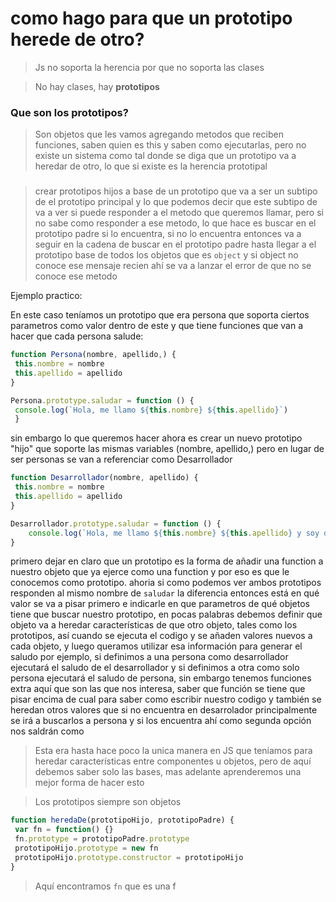 # como hago para que un prototipo herede de otro?

> Js no soporta la herencia por que no soporta las clases

>   No hay clases, hay **prototipos**

### Que son los prototipos?
> Son objetos que les vamos agregando metodos que reciben funciones, saben quien es this y saben como ejecutarlas, pero no existe un sistema como tal donde se diga que un prototipo va a heredar de otro, lo que si existe es la herencia prototipal

###

> crear prototipos hijos a base de un prototipo que va a ser un subtipo de el prototipo principal y lo que podemos decir que este subtipo de va a ver si puede responder a el metodo que queremos llamar, pero si no sabe como responder a ese metodo, lo que hace es buscar en el prototipo padre si lo encuentra, si no lo encuentra entonces va a seguir en la cadena de buscar en el prototipo padre hasta llegar a el prototipo base de todos los objetos que es ```object``` y si object no conoce ese mensaje recien ahí se va a lanzar el error de que no se conoce ese metodo 

Ejemplo practico:

En este caso teníamos un prototipo que era persona que soporta ciertos parametros como valor dentro de este y que tiene funciones que van a hacer que cada persona salude:
```js 
function Persona(nombre, apellido,) {
 this.nombre = nombre
 this.apellido = apellido
}

Persona.prototype.saludar = function () {
 console.log(`Hola, me llamo ${this.nombre} ${this.apellido}`)
 }
```
sin embargo lo que queremos hacer ahora es crear un nuevo prototipo "hijo" que soporte las mismas variables (nombre, apellido,) pero en lugar de ser personas se van a referenciar como Desarrollador
```js 
function Desarrollador(nombre, apellido) {
 this.nombre = nombre
 this.apellido = apellido
} 

Desarrollador.prototype.saludar = function () {
	console.log(`Hola, me llamo ${this.nombre} ${this.apellido} y soy desarrollador`)
}
```
primero dejar en claro que un prototipo es la forma de añadir una function a nuestro objeto que ya ejerce como una function y por eso es que le conocemos como prototipo. ahoria si como podemos ver ambos prototipos responden al mismo nombre de ```saludar``` la diferencia entonces está en qué valor se va a pisar primero e indicarle en que parametros de qué objetos tiene que buscar nuestro prototipo, en pocas palabras debemos definir que objeto va a heredar características de que otro objeto, tales como los prototipos, así cuando se ejecuta el codigo y se añaden valores nuevos a cada objeto, y luego queramos utilizar esa información para generar el saludo por ejemplo, si definimos a una persona como desarrollador ejecutará el saludo de el desarrollador y si definimos a otra como solo persona ejecutará el saludo de persona, sin embargo tenemos funciones extra aquí que son las que nos interesa, saber que función se tiene que pisar encima de cual para saber como escribir nuestro codigo y también se heredan otros valores que si no encuentra en desarrolador principalmente se irá a buscarlos a persona y si los encuentra ahí como segunda opción nos saldrán como 

>Esta era hasta hace poco la unica manera en JS que teníamos para heredar características entre componentes u objetos, pero de aquí debemos saber solo las bases, mas adelante aprenderemos una mejor forma de hacer esto

>Los prototipos siempre son objetos 
```js 
function heredaDe(prototipoHijo, prototipoPadre) {
 var fn = function() {}
 fn.prototype = prototipoPadre.prototype
 prototipoHijo.prototype = new fn
 prototipoHijo.prototype.constructor = prototipoHijo
}
```
> Aquí encontramos ```fn``` que es una f